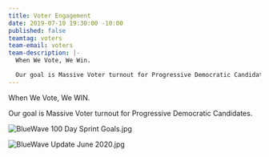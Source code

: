 ```yaml
---
title: Voter Engagement
date: 2019-07-10 19:30:00 -10:00
published: false
teamtag: voters
team-email: voters
team-description: |-
  When We Vote, We Win.

  Our goal is Massive Voter turnout for Progressive Democratic Candidates.
---
```


When We Vote, We WIN.

Our goal is Massive Voter turnout for Progressive Democratic Candidates.

![BlueWave 100 Day Sprint Goals.jpg](/uploads/BlueWave%20100%20Day%20Sprint%20Goals.jpg)

![BlueWave Update June 2020.jpg](/uploads/BlueWave%20Update%20June%202020.jpg)
